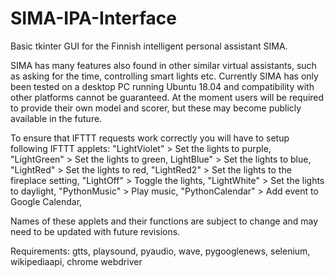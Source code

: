 # SIMA-IPA-Interface
Basic tkinter GUI for the Finnish intelligent personal assistant SIMA.

SIMA has many features also found in other similar virtual assistants, such as asking for the time, controlling smart lights etc.
Currently SIMA has only been tested on a desktop PC running Ubuntu 18.04 and compatibility with other platforms cannot be guaranteed.
At the moment users will be required to provide their own model and scorer, but these may become publicly available in the future.

To ensure that IFTTT requests work correctly you will have to setup following IFTTT applets:
"LightViolet" > Set the lights to purple,
"LightGreen" > Set the lights to green,
LightBlue" > Set the lights to blue,
"LightRed" > Set the lights to red,
"LightRed2" > Set the lights to the fireplace setting,
"LightOff" > Toggle the lights,
"LightWhite" > Set the lights to daylight,
"PythonMusic" > Play music,
"PythonCalendar" > Add event to Google Calendar,

Names of these applets and their functions are subject to change and may need to be updated with future revisions.

Requirements:
gtts,
playsound,
pyaudio,
wave,
pygooglenews,
selenium,
wikipediaapi,
chrome webdriver
